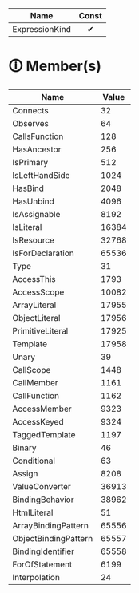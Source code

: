 | Name       | Const                        |
|------------|:----------------------------:|
| ExpressionKind | ✔ |

# &#128712; Member(s)

| Name         | Value         |
|--------------|---------------|
| Connects | 32 |
| Observes | 64 |
| CallsFunction | 128 |
| HasAncestor | 256 |
| IsPrimary | 512 |
| IsLeftHandSide | 1024 |
| HasBind | 2048 |
| HasUnbind | 4096 |
| IsAssignable | 8192 |
| IsLiteral | 16384 |
| IsResource | 32768 |
| IsForDeclaration | 65536 |
| Type | 31 |
| AccessThis | 1793 |
| AccessScope | 10082 |
| ArrayLiteral | 17955 |
| ObjectLiteral | 17956 |
| PrimitiveLiteral | 17925 |
| Template | 17958 |
| Unary | 39 |
| CallScope | 1448 |
| CallMember | 1161 |
| CallFunction | 1162 |
| AccessMember | 9323 |
| AccessKeyed | 9324 |
| TaggedTemplate | 1197 |
| Binary | 46 |
| Conditional | 63 |
| Assign | 8208 |
| ValueConverter | 36913 |
| BindingBehavior | 38962 |
| HtmlLiteral | 51 |
| ArrayBindingPattern | 65556 |
| ObjectBindingPattern | 65557 |
| BindingIdentifier | 65558 |
| ForOfStatement | 6199 |
| Interpolation | 24 |
